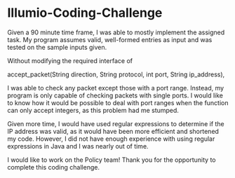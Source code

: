 # Illumio-Coding-Challenge
Given a 90 minute time frame, I was able to mostly implement the assigned task.
My program assumes valid, well-formed entries as input and was tested on the sample inputs given.

Without modifying the required interface of

accept_packet(String direction, String protocol, int port, String ip_address),

I was able to check any packet except those with a port range. Instead, my program is only capable of checking packets with single ports. I would like to know how it would be possible to deal with port ranges when the function can only accept integers, as this problem had me stumped.

Given more time, I would have used regular expressions to determine if the IP address was valid, as it would have been more efficient and shortened my code. However, I did not have enough experience with using regular expressions in Java and I was nearly out of time.

I would like to work on the Policy team! Thank you for the opportunity to complete this coding challenge.
